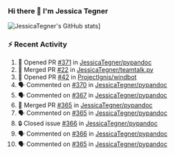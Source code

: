 ### Hi there 👋 I'm Jessica Tegner

![JessicaTegner's GitHub stats](https://github-readme-stats.vercel.app/api?username=jessicategner)]


### :zap: Recent Activity

<!--START_SECTION:activity-->
1. 💪 Opened PR [#371](https://github.com/JessicaTegner/pypandoc/pull/371) in [JessicaTegner/pypandoc](https://github.com/JessicaTegner/pypandoc)
2. 🎉 Merged PR [#22](https://github.com/JessicaTegner/teamtalk.py/pull/22) in [JessicaTegner/teamtalk.py](https://github.com/JessicaTegner/teamtalk.py)
3. 💪 Opened PR [#42](https://github.com/ProjectIgnis/windbot/pull/42) in [ProjectIgnis/windbot](https://github.com/ProjectIgnis/windbot)
4. 🗣 Commented on [#370](https://github.com/JessicaTegner/pypandoc/issues/370#issuecomment-2254662013) in [JessicaTegner/pypandoc](https://github.com/JessicaTegner/pypandoc)
5. 🗣 Commented on [#367](https://github.com/JessicaTegner/pypandoc/issues/367#issuecomment-2167804464) in [JessicaTegner/pypandoc](https://github.com/JessicaTegner/pypandoc)
6. 🎉 Merged PR [#365](https://github.com/JessicaTegner/pypandoc/pull/365) in [JessicaTegner/pypandoc](https://github.com/JessicaTegner/pypandoc)
7. 🗣 Commented on [#365](https://github.com/JessicaTegner/pypandoc/pull/365#issuecomment-2147458108) in [JessicaTegner/pypandoc](https://github.com/JessicaTegner/pypandoc)
8. 🔒 Closed issue [#366](https://github.com/JessicaTegner/pypandoc/issues/366) in [JessicaTegner/pypandoc](https://github.com/JessicaTegner/pypandoc)
9. 🗣 Commented on [#366](https://github.com/JessicaTegner/pypandoc/issues/366#issuecomment-2147446865) in [JessicaTegner/pypandoc](https://github.com/JessicaTegner/pypandoc)
10. 🗣 Commented on [#365](https://github.com/JessicaTegner/pypandoc/pull/365#issuecomment-2126666223) in [JessicaTegner/pypandoc](https://github.com/JessicaTegner/pypandoc)
<!--END_SECTION:activity-->

